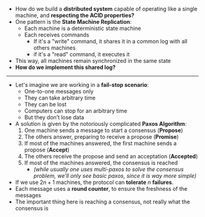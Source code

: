 + How do we build a **distributed system** capable of operating like a single machine, and **respecting the ACID properties?**
+ One pattern is the **State Machine Replication**:
	+ Each machine is a deterministic state machine
	+ Each receives commands
		+ If it's a "write" command, it shares it in a common log with all others machines
		+ if it's a "read" command, it executes it
+ This way, all machines remain synchronized in the same state 
+ **How do we implement this shared log?**
---
+ Let's imagine we are working in a **fail-stop scenario**:
	+ One-to-one messages only 
	+ They can take arbitrary time 
	+ They can be lost
	+ Computers can stop for an arbitrary time 
	+ But they don’t lose data
+ A solution is given by the notoriously complicated **Paxos Algorithm**:
	1. One machine sends a message to start a consensus (**Propose**)
	2. The others answer, preparing to receive a propose (**Promise**)
	3. If most of the machines answered, the first machine sends a propose (**Accept**)
	4. The others receive the propose and send an acceptation (**Accepted**)
	5. If most of the machines answered, the consensus is reached
		+ *(while usually one uses multi-paxos to solve the consensus problem, we'll only see basic paxos, since it is way more simple)*
+ If we use $2n + 1$ machines, the protocol can **tolerate** $n$ **failures**.
+ Each message uses a **round counter**, to ensure the freshness of the messages
+ The important thing here is reaching a consensus, not really what the consensus is